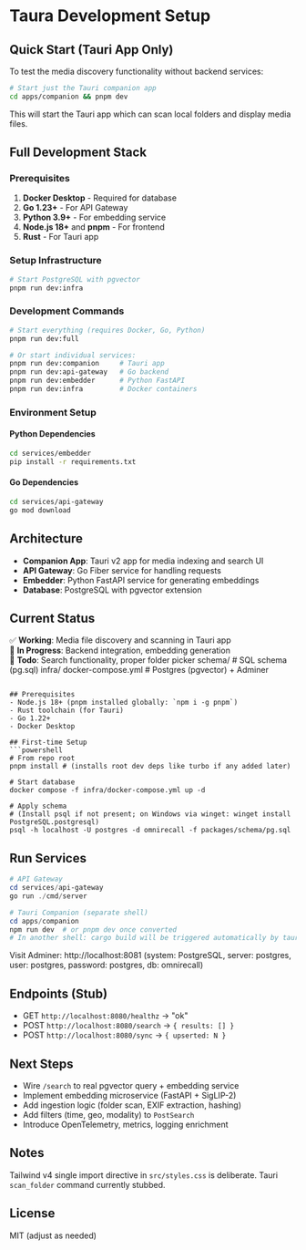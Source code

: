 # Taura Development Setup

## Quick Start (Tauri App Only)

To test the media discovery functionality without backend services:

```bash
# Start just the Tauri companion app
cd apps/companion && pnpm dev
```

This will start the Tauri app which can scan local folders and display media files.

## Full Development Stack

### Prerequisites

1. **Docker Desktop** - Required for database
2. **Go 1.23+** - For API Gateway
3. **Python 3.9+** - For embedding service
4. **Node.js 18+** and **pnpm** - For frontend
5. **Rust** - For Tauri app

### Setup Infrastructure

```bash
# Start PostgreSQL with pgvector
pnpm run dev:infra
```

### Development Commands

```bash
# Start everything (requires Docker, Go, Python)
pnpm run dev:full

# Or start individual services:
pnpm run dev:companion     # Tauri app
pnpm run dev:api-gateway   # Go backend
pnpm run dev:embedder      # Python FastAPI
pnpm run dev:infra         # Docker containers
```

### Environment Setup

#### Python Dependencies
```bash
cd services/embedder
pip install -r requirements.txt
```

#### Go Dependencies
```bash
cd services/api-gateway
go mod download
```

## Architecture

- **Companion App**: Tauri v2 app for media indexing and search UI
- **API Gateway**: Go Fiber service for handling requests
- **Embedder**: Python FastAPI service for generating embeddings
- **Database**: PostgreSQL with pgvector extension

## Current Status

✅ **Working**: Media file discovery and scanning in Tauri app  
🔄 **In Progress**: Backend integration, embedding generation  
🚧 **Todo**: Search functionality, proper folder picker
  schema/             # SQL schema (pg.sql)
infra/
  docker-compose.yml  # Postgres (pgvector) + Adminer
```

## Prerequisites
- Node.js 18+ (pnpm installed globally: `npm i -g pnpm`)
- Rust toolchain (for Tauri)
- Go 1.22+
- Docker Desktop

## First-time Setup
```powershell
# From repo root
pnpm install # (installs root dev deps like turbo if any added later)

# Start database
docker compose -f infra/docker-compose.yml up -d

# Apply schema
# (Install psql if not present; on Windows via winget: winget install PostgreSQL.postgresql)
psql -h localhost -U postgres -d omnirecall -f packages/schema/pg.sql
```

## Run Services
```powershell
# API Gateway
cd services/api-gateway
go run ./cmd/server

# Tauri Companion (separate shell)
cd apps/companion
npm run dev  # or pnpm dev once converted
# In another shell: cargo build will be triggered automatically by tauri when building the desktop app 
```

Visit Adminer: http://localhost:8081 (system: PostgreSQL, server: postgres, user: postgres, password: postgres, db: omnirecall)

## Endpoints (Stub)
- GET `http://localhost:8080/healthz` → "ok"
- POST `http://localhost:8080/search` → `{ results: [] }`
- POST `http://localhost:8080/sync` → `{ upserted: N }`

## Next Steps
- Wire `/search` to real pgvector query + embedding service
- Implement embedding microservice (FastAPI + SigLIP-2)
- Add ingestion logic (folder scan, EXIF extraction, hashing)
- Add filters (time, geo, modality) to `PostSearch`
- Introduce OpenTelemetry, metrics, logging enrichment

## Notes
Tailwind v4 single import directive in `src/styles.css` is deliberate.
Tauri `scan_folder` command currently stubbed.

## License
MIT (adjust as needed)
